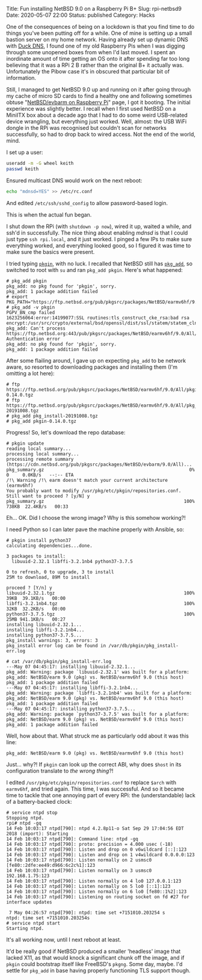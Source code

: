 Title: Fun installing NetBSD 9.0 on a Raspberry Pi B+
Slug: rpi-netbsd9
Date: 2020-05-07 22:00
Status: published
Category: Hacks

One of the consequences of being on a lockdown is that you find time to do things you've been putting off for a while. One of mine is setting up a small bastion server on my home network. Having already set up dynamic DNS with [Duck DNS](https://www.duckdns.org/), I found one of my old Raspberry Pis when I was digging through some unopened boxes from when I'd last moved. I spent an inordinate amount of time getting an OS onto it after spending far too long believing that it was a RPi 2 B rather than the original B+ it actually was. Unfortunately the Pibow case it's in obscured that particular bit of information.

Still, I managed to get NetBSD 9.0 up and running on it after going through my cache of micro SD cards to find a healthy one and following sometimes obtuse "[NetBSD/evbarm on Raspberry Pi](https://wiki.netbsd.org/ports/evbarm/raspberry_pi/)" page, I got it booting. The initial experience was slightly better. I recall when I first used NetBSD on a MiniITX box about a decade ago that I had to do some weird USB-related device wrangling, but everything just worked. Well, almost: the USB WiFi dongle in the RPi was recognised but couldn't scan for networks successfully, so had to drop back to wired access. Not the end of the world, mind.

I set up a user:

```sh
useradd -m -G wheel keith
passwd keith
```

Ensured multicast DNS would work on the next reboot:

```sh
echo "mdnsd=YES" >> /etc/rc.conf
```

And edited `/etc/ssh/sshd_config` to allow password-based login.

This is when the actual fun began.

I shut down the RPi (with `shutdown -p now`), wired it up, waited a while, and ssh'd in successfully. The nice thing about enabling _mdnsd_ is that I could just type `ssh rpi.local`, and it just worked. I pinged a few IPs to make sure everything worked, and everything looked good, so I figured it was time to make sure the basics were present.

I tried typing [`pkgin`](http://pkgin.net/), with no luck. I recalled that NetBSD still has [`pkg_add`](https://netbsd.gw.com/cgi-bin/man-cgi?pkg_add++NetBSD-current), so switched to root with `su` and ran `pkg_add pkgin`. Here's what happened:

```text
# pkg_add pkgin
pkg_add: no pkg found for 'pkgin', sorry.
pkg_add: 1 package addition failed
# export PKG_PATH="https://ftp.netbsd.org/pub/pkgsrc/packages/NetBSD/earmv6hf/9.0/All/"
# pkg_add -v pkgin
PGPV_BN_cmp failed
1623256064:error:14199077:SSL routines:tls_construct_cke_rsa:bad rsa encrypt:/usr/src/crypto/external/bsd/openssl/dist/ssl/statem/statem_clnt.c:3019:
pkg_add: Can't process https://ftp.netbsd.org:443/pub/pkgsrc/packages/NetBSD/earmv6hf/9.0/All//pkgin*: Authentication error
pkg_add: no pkg found for 'pkgin', sorry.
pkg_add: 1 package addition failed
```

After some flailing around, I gave up on expecting `pkg_add` to be network aware, so resorted to downloading packages and installing them (I'm omitting a lot here):

```text
# ftp https://ftp.netbsd.org/pub/pkgsrc/packages/NetBSD/earmv6hf/9.0/All/pkgin-0.14.0.tgz
# ftp https://ftp.netbsd.org/pub/pkgsrc/packages/NetBSD/earmv6hf/9.0/All/pkg_install-20191008.tgz
# pkg_add pkg_install-20191008.tgz
# pkg_add pkgin-0.14.0.tgz
```

Progress! So, let's download the repo database:

```text
# pkgin update
reading local summary...
processing local summary...
processing remote summary (https://cdn.netbsd.org/pub/pkgsrc/packages/NetBSD/evbarm/9.0/All)...
pkg_summary.gz                                                      0%    0     0.0KB/s   --:-- ETA
/!\ Warning /!\ earm doesn't match your current architecture (earmv6hf)
You probably want to modify /usr/pkg/etc/pkgin/repositories.conf.
Still want to proceed ? [y/N] y
pkg_summary.gz                                                    100%  738KB  22.4KB/s   00:33
```

Eh... OK. Did I choose the wrong image? Why is this somehow working?!

I need Python so I can later pave the machine properly with Ansible, so:

```text
# pkgin install python37
calculating dependencies...done.

3 packages to install:
  libuuid-2.32.1 libffi-3.2.1nb4 python37-3.7.5

0 to refresh, 0 to upgrade, 3 to install
25M to download, 89M to install

proceed ? [Y/n] y
libuuid-2.32.1.tgz                                                100%   39KB  39.1KB/s   00:00
libffi-3.2.1nb4.tgz                                               100%   32KB  32.2KB/s   00:00
python37-3.7.5.tgz                                                100%   25MB 941.1KB/s   00:27
installing libuuid-2.32.1...
installing libffi-3.2.1nb4...
installing python37-3.7.5...
pkg_install warnings: 3, errors: 3
pkg_install error log can be found in /var/db/pkgin/pkg_install-err.log

# cat /var/db/pkgin/pkg_install-err.log
---May 07 04:45:17: installing libuuid-2.32.1...
pkg_add: Warning: package `libuuid-2.32.1' was built for a platform:
pkg_add: NetBSD/earm 9.0 (pkg) vs. NetBSD/earmv6hf 9.0 (this host)
pkg_add: 1 package addition failed
---May 07 04:45:17: installing libffi-3.2.1nb4...
pkg_add: Warning: package `libffi-3.2.1nb4' was built for a platform:
pkg_add: NetBSD/earm 9.0 (pkg) vs. NetBSD/earmv6hf 9.0 (this host)
pkg_add: 1 package addition failed
---May 07 04:45:17: installing python37-3.7.5...
pkg_add: Warning: package `python37-3.7.5' was built for a platform:
pkg_add: NetBSD/earm 9.0 (pkg) vs. NetBSD/earmv6hf 9.0 (this host)
pkg_add: 1 package addition failed
```

Well, how about that. What struck me as particularly odd about it was this line:

```text
pkg_add: NetBSD/earm 9.0 (pkg) vs. NetBSD/earmv6hf 9.0 (this host)
```

Just... why?! If `pkgin` can look up the correct ABI, why does `$host` in its configuration translate to _the wrong thing_?!

I edited `/usr/pkg/etc/pkgin/repositories.conf` to replace `$arch` with `earmv6hf`, and tried again. This time, I was successful. And so it became time to tackle that one annoying part of every RPi: the (understandable) lack of a battery-backed clock:

```text
# service ntpd stop
Stopping ntpd.
rpi# ntpd -gq
14 Feb 10:03:17 ntpd[790]: ntpd 4.2.8p11-o Sat Sep 29 17:04:56 EDT 2018 (import): Starting
14 Feb 10:03:17 ntpd[790]: Command line: ntpd -gq
14 Feb 10:03:17 ntpd[790]: proto: precision = 4.000 usec (-18)
14 Feb 10:03:17 ntpd[790]: Listen and drop on 0 v6wildcard [::]:123
14 Feb 10:03:17 ntpd[790]: Listen and drop on 1 v4wildcard 0.0.0.0:123
14 Feb 10:03:17 ntpd[790]: Listen normally on 2 usmsc0 [fe80::2dfe:ee49:d966:6c2c%1]:123
14 Feb 10:03:17 ntpd[790]: Listen normally on 3 usmsc0 192.168.1.75:123
14 Feb 10:03:17 ntpd[790]: Listen normally on 4 lo0 127.0.0.1:123
14 Feb 10:03:17 ntpd[790]: Listen normally on 5 lo0 [::1]:123
14 Feb 10:03:17 ntpd[790]: Listen normally on 6 lo0 [fe80::1%2]:123
14 Feb 10:03:17 ntpd[790]: Listening on routing socket on fd #27 for interface updates

 7 May 04:26:57 ntpd[790]: ntpd: time set +7151010.203254 s
ntpd: time set +7151010.203254s
# service ntpd start
Starting ntpd.
```

It's all working now, until I next reboot at least.

It'd be really good if NetBSD produced a smaller 'headless' image that lacked X11, as that would knock a significant chunk off the image, and if `pkgin` could bootstrap itself like FreeBSD's `pkgng`. Some day, maybe. I'd settle for `pkg_add` in base having properly functioning TLS support though.
